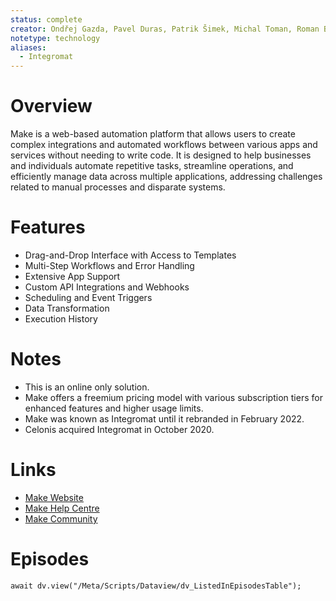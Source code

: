 ```yaml
---
status: complete
creator: Ondřej Gazda, Pavel Duras, Patrik Šimek, Michal Toman, Roman Bršlica, and Tomáš Schel
notetype: technology
aliases:
  - Integromat
---
```

# Overview
Make is a web-based automation platform that allows users to create complex integrations and automated workflows between various apps and services without needing to write code. It is designed to help businesses and individuals automate repetitive tasks, streamline operations, and efficiently manage data across multiple applications, addressing challenges related to manual processes and disparate systems.

# Features
- Drag-and-Drop Interface with Access to Templates
- Multi-Step Workflows and Error Handling
- Extensive App Support
- Custom API Integrations and Webhooks
- Scheduling and Event Triggers
- Data Transformation
- Execution History

# Notes
- This is an online only solution.
- Make offers a freemium pricing model with various subscription tiers for enhanced features and higher usage limits.
- Make was known as Integromat until it rebranded in February 2022.
- Celonis acquired Integromat in October 2020.

# Links
- [Make Website](https://make.com)
- [Make Help Centre](https://www.make.com/en/help/home)
- [Make Community](https://community.make.com)

# Episodes
```dataviewjs
await dv.view("/Meta/Scripts/Dataview/dv_ListedInEpisodesTable");
```
